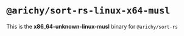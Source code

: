 # `@arichy/sort-rs-linux-x64-musl`

This is the **x86_64-unknown-linux-musl** binary for `@arichy/sort-rs`
